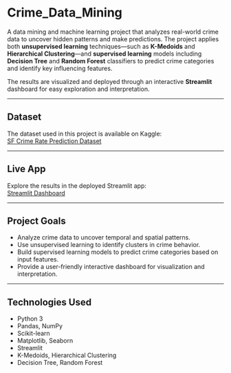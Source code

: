 # Crime_Data_Mining

A data mining and machine learning project that analyzes real-world crime data to uncover hidden patterns and make predictions. The project applies both **unsupervised learning** techniques—such as **K-Medoids** and **Hierarchical Clustering**—and **supervised learning** models including **Decision Tree** and **Random Forest** classifiers to predict crime categories and identify key influencing features.

The results are visualized and deployed through an interactive **Streamlit** dashboard for easy exploration and interpretation.

---

## Dataset

The dataset used in this project is available on Kaggle:  
[SF Crime Rate Prediction Dataset](https://www.kaggle.com/code/junheo/sf-crime-rate-prediction)

---

## Live App

Explore the results in the deployed Streamlit app:  
[Streamlit Dashboard](https://blank-app-q6vuw44zxl.streamlit.app/)

---

## Project Goals

- Analyze crime data to uncover temporal and spatial patterns.
- Use unsupervised learning to identify clusters in crime behavior.
- Build supervised learning models to predict crime categories based on input features.
- Provide a user-friendly interactive dashboard for visualization and interpretation.

---

## Technologies Used

- Python 3  
- Pandas, NumPy  
- Scikit-learn  
- Matplotlib, Seaborn  
- Streamlit  
- K-Medoids, Hierarchical Clustering  
- Decision Tree, Random Forest
